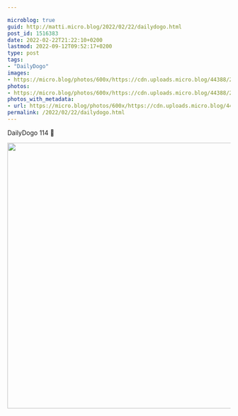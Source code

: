 ```yaml
---

microblog: true
guid: http://matti.micro.blog/2022/02/22/dailydogo.html
post_id: 1516383
date: 2022-02-22T21:22:10+0200
lastmod: 2022-09-12T09:52:17+0200
type: post
tags:
- "DailyDogo"
images:
- https://micro.blog/photos/600x/https://cdn.uploads.micro.blog/44388/2022/5a40d1fd4e.jpg
photos:
- https://micro.blog/photos/600x/https://cdn.uploads.micro.blog/44388/2022/5a40d1fd4e.jpg
photos_with_metadata:
- url: https://micro.blog/photos/600x/https://cdn.uploads.micro.blog/44388/2022/5a40d1fd4e.jpg
permalink: /2022/02/22/dailydogo.html
---
```

DailyDogo 114 🐶

<img src="/media/uploads/2022/5a40d1fd4e.jpg" width="600" height="599" alt="" />
